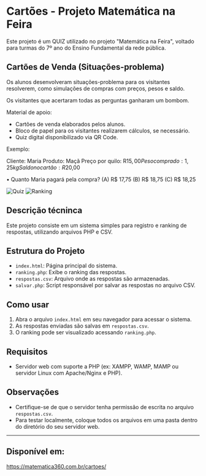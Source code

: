 # Cartões - Projeto Matemática na Feira

Este projeto é um QUIZ utilizado no projeto "Matemática na Feira", voltado para turmas do 7º ano do Ensino Fundamental da rede pública.


## Cartões de Venda (Situações-problema)

Os alunos desenvolveram situações-problema para os visitantes resolverem, como simulações de compras com preços, pesos e saldo.

Os visitantes que acertaram todas as perguntas ganharam um bombom.

Material de apoio:
- Cartões de venda elaborados pelos alunos.
- Bloco de papel para os visitantes realizarem cálculos, se necessário.
- Quiz digital disponibilizado via QR Code.

Exemplo:

Cliente: Maria
Produto: Maçã
Preço por quilo: R$15,00
Peso comprado: 1,25 kg
Saldo no cartão: R$20,00	

•	Quanto Maria pagará pela compra?
(A)	R$ 17,75
(B)	R$ 18,75
(C)	R$ 18,25


![Quiz](images/quiz.png)
![Ranking](images/ranking.png)


## Descrição técninca

Este projeto consiste em um sistema simples para registro e ranking de respostas, utilizando arquivos PHP e CSV.

## Estrutura do Projeto

- `index.html`: Página principal do sistema.
- `ranking.php`: Exibe o ranking das respostas.
- `respostas.csv`: Arquivo onde as respostas são armazenadas.
- `salvar.php`: Script responsável por salvar as respostas no arquivo CSV.

## Como usar

1. Abra o arquivo `index.html` em seu navegador para acessar o sistema.
2. As respostas enviadas são salvas em `respostas.csv`.
3. O ranking pode ser visualizado acessando `ranking.php`.

## Requisitos

- Servidor web com suporte a PHP (ex: XAMPP, WAMP, MAMP ou servidor Linux com Apache/Nginx e PHP).

## Observações

- Certifique-se de que o servidor tenha permissão de escrita no arquivo `respostas.csv`.
- Para testar localmente, coloque todos os arquivos em uma pasta dentro do diretório do seu servidor web.

---

## Disponível em:

https://matematica360.com.br/cartoes/
